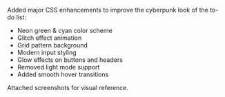 Added major CSS enhancements to improve the cyberpunk look of the to-do list:
- Neon green & cyan color scheme
- Glitch effect animation
- Grid pattern background
- Modern input styling
- Glow effects on buttons and headers
- Removed light mode support
- Added smooth hover transitions

Attached screenshots for visual reference.
